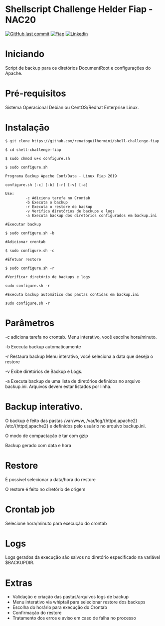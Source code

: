 
# Shellscript Challenge Helder Fiap - NAC20

[![GitHub last commit](https://img.shields.io/github/last-commit/google/skia.svg)](https://github.com/renatoguilhermini/aula-linux-fiap/commits/master) [![Fiap](https://img.shields.io/badge/Fiap-2018-ff0080.svg)](https://www.fiap.com.br/) [![Linkedin](https://img.shields.io/badge/linkedin-renatoguilhermini-yellowgreen.svg)](https://www.linkedin.com/in/renato-tadeu-galera-guilhermini-31b55614/)

# Iniciando

Script de backup para os diretórios DocumentRoot e configurações do Apache.

# Pré-requisitos

Sistema Operacional Debian ou CentOS/Redhat Enterprise Linux.

# Instalação

```
$ git clone https://github.com/renatoguilhermini/shell-challenge-fiap

$ cd shell-challenge-fiap

$ sudo chmod u+x configure.sh

```
```
$ sudo configure.sh

Programa Backup Apache Conf/Data - Linux Fiap 2019

configure.sh [-c] [-b] [-r] [-v] [-a]

Use:
         -c Adiciona tarefa no Crontab
         -b Executa o backup
         -r Executa o restore do backup
         -v Verifica diretórios de backups e logs
         -a Executa backup dos diretórios configurados em backup.ini
```
```
#Executar backup

$ sudo configure.sh -b

#Adicionar crontab

$ sudo configure.sh -c

#Efetuar restore

$ sudo configure.sh -r

#Verificar diretório de backups e logs

sudo configure.sh -r

#Executa backup automático das pastas contidas em backup.ini

sudo configure.sh -r
```

# Parâmetros

-c adiciona tarefa no crontab. 
Menu interativo, você escolhe hora/minuto.

-b Executa backup automaticamente

-r Restaura backup
Menu interativo, você seleciona a data que deseja o restore

-v Exibe diretórios de Backup e Logs.

-a Executa backup de uma lista de diretórios definidos no arquivo backup.ini. Arquivos devem estar listados por linha.

# Backup interativo.

O backup é feito das pastas /var/www, /var/log/{httpd,apache2} /etc/{httpd,apache2} e definidos pelo usuário no arquivo backup.ini.

O modo de compactação é tar com gzip

Backup gerado com data e hora

# Restore

É possível selecionar a data/hora do restore

O restore é feito no diretório de origem

# Crontab job

Selecione hora/minuto para execução do crontab

# Logs

Logs gerados da execução são salvos no diretório especificado na variável $BACKUPDIR.

# Extras

- Validação e criação das pastas/arquivos logs de backup
- Menu interativo via whiptail para selecionar restore dos backups
- Escolha do horário para execução do Crontab
- Confirmação do restore
- Tratamento dos erros e aviso em caso de falha no processo
